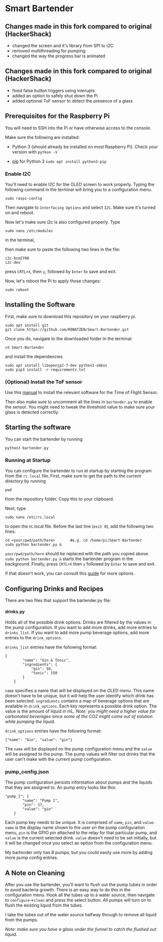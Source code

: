 # Smart Bartender
## Changes made in this fork compared to original (HackerShack)
* changed the screen and it's library from SPI to I2C
* removed multithreading for pumping
* changed the way the progress bar is animated

## Changes made in this fork compared to original (HackerShack)
* fixed false button triggers using interupts
* added an option to safely shut down the Pi
* added optional ToF sensor to detect the presence of a glass

## Prerequisites for the Raspberry Pi
You will need to SSH into the Pi or have otherwise access to the console.

Make sure the following are installed:
* Python 3 (should already be installed on most Raspberry Pi). Check your version with `python -V`

* [pip](https://www.raspberrypi.com/documentation/computers/os.html#pip) for Python 3
  `sudo apt install python3-pip`

### Enable I2C
You'll need to enable I2C for the OLED screen to work properly. Typing the following command in the terminal will bring you to a configuration menu.

```
sudo raspi-config 
```

Then navigate to `Interfacing Options` and select `I2C`. Make sure it's turned on and reboot.


Now let's make sure i2c is also configured properly. Type

```
sudo nano /etc/modules
```

in the terminal,

then make sure to paste the following two lines in the file:

```
i2c-bcm2708
i2c-dev
```

press `CRTL+X`, then `y`, followed by `Enter` to save and exit.

Now, let's reboot the Pi to apply those changes:
```
sudo reboot
```

## Installing the Software

First, make sure to download this repository on your raspberry pi.
```
sudo apt install git
git clone https://github.com/R0BATZEN/Smart-Bartender.git
```

Once you do, navigate to the downloaded folder in the terminal:

```
cd Smart-Bartender
```

and install the dependencies

```
sudo apt install libopenjp2-7-dev python3-smbus
sudo pip3 install -r requirements.txt
```
### (Optional) Install the ToF sensor
Use this [manual](https://learn.adafruit.com/adafruit-vl53l0x-micro-lidar-distance-sensor-breakout/python-circuitpython) to install the relevant software for the Time of Flight Sensor.

Then also make sure to uncomment all the lines in `bartender.py` to enable the sensor. You might need to tweak the threshold value to make sure your glass is detected correctly.

## Starting the software

You can start the bartender by running

```
python3 bartender.py
```
### Running at Startup
You can configure the bartender to run at startup by starting the program from the `rc.local` file. First, make sure to get the path to the current directory by running

```
pwd
```

from the repository folder. Copy this to your clipboard.

Next, type

```
sudo nano /etc/rc.local
```

to open the rc.local file. Before the last line (`exit 0`), add the following two lines:

```
cd <your/pwd/path/here>       #e.g. cd /home/pi/Smart-Bartender
sudo python bartender.py &
```

`your/pwd/path/here` should be replaced with the path you copied above. `sudo python bartender.py &` starts the bartender program in the background. Finally, press `CRTL+X` then `y` followed by `Enter` to save and exit. 

If that doesn't work, you can consult this [guide](https://www.dexterindustries.com/howto/run-a-program-on-your-raspberry-pi-at-startup/) for more options.

## Configuring Drinks and Recipes
There are two files that support the bartender.py file:

#### drinks.py
Holds all of the possible drink options. Drinks are filtered by the values in the pump configuration. If you want to add more drinks, add more entries to `drinks_list`. If you want to add more pump beverage options, add more entries to the `drink_options`.

`drinks_list` entries have the following format:

```
{
		"name": "Gin & Tonic",
		"ingredients": {
			"gin": 50,
			"tonic": 150
		}
	}
```

`name` specifies a name that will be displayed on the OLED menu. This name doesn't have to be unique, but it will help the user identify which drink has been selected. `ingredients` contains a map of beverage options that are available in `drink_options`. Each key represents a possible drink option. The value is the amount of liquid in mL. *Note: you might need a higher value for carbonated beverages since some of the CO2 might come out of solution while pumping the liquid.*

`drink_options` entries have the following format:

```
{"name": "Gin", "value": "gin"}
```

The `name` will be displayed on the pump configuration menu and the `value` will be assigned to the pump. The pump values will filter out drinks that the user can't make with the current pump configuration. 

### pump_config.json
The pump configuration persists information about pumps and the liquids that they are assigned to. An pump entry looks like this:

```
"pump_1": {
		"name": "Pump 1",
		"pin": 17, 
		"value": "gin"
	}
```

Each pump key needs to be unique. It is comprised of `name`, `pin`, and `value`. `name` is the display name shown to the user on the pump configuration menu, `pin` is the GPIO pin attached to the relay for that particular pump, and `value` is the current selected drink. `value` doesn't need to be set initially, but it will be changed once you select an option from the configuration menu.

My bartender only has 8 pumps, but you could easily use more by adding more pump config entries.

## A Note on Cleaning
After you use the bartender, you'll want to flush out the pump tubes in order to avoid bacteria growth.
There is an easy way to do this in the configuration menu.
Hook all the tubes up to a water source, then navigate to `configure`->`clean` and press the select button.
All pumps will turn on to flush the existing liquid from the tubes.

I take the tubes out of the water source halfway through to remove all liquid from the pumps.

*Note: make sure you have a glass under the funnel to catch the flushed out liquid.*
